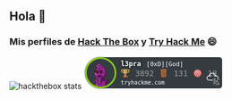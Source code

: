 ## Hola :penguin:

### Mis perfiles de [Hack The Box](https://app.hackthebox.com/profile/420577) y [Try Hack Me](https://tryhackme.com/p/l3pra) 😄
![hackthebox stats](http://www.hackthebox.eu/badge/image/420577)
![tryhackme stats](./imagenes/thm.png)

<!--
**kaniehuest/kaniehuest** is a ✨ _special_ ✨ repository because its `README.md` (this file) appears on your GitHub profile.

Here are some ideas to get you started:

- 🔭 I’m currently working on ...
- 🌱 I’m currently learning ...
- 👯 I’m looking to collaborate on ...
- 🤔 I’m looking for help with ...
- 💬 Ask me about ...
- 📫 How to reach me: ...
- 😄 Pronouns: ...
- ⚡ Fun fact: ...
-->
